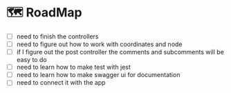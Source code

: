 # 🗺️ RoadMap 
- [ ] need to finish the controllers
- [ ] need to figure out how to work with coordinates and node
- [ ] if I figure out the post controller the comments and subcomments will be easy to do
- [ ] need to learn how to make test with jest
- [ ] need to learn how to make swagger ui for documentation
- [ ] need to connect it with the app
